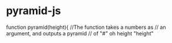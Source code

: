# pyramid-js

function pyramid(height){
//The function takes a numbers as
// an argument, and outputs a pyramid 
// of "#" oh height "height"